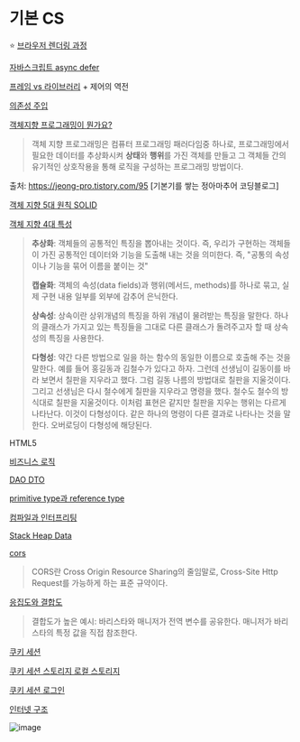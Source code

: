 # 기본 CS

⭐️ [브라우저 렌더링 과정](https://blog.logrocket.com/how-browser-rendering-works-behind-the-scenes-6782b0e8fb10/)

[자바스크립트 async defer](https://blog.asamaru.net/2017/05/04/script-async-defer/)

[프레임 vs 라이브러리](https://webclub.tistory.com/458) + 제어의 역전

[의존성 주입](https://dayzen1258.tistory.com/entry/의존성-주입이란-DI)

[객체지향 프로그래밍이 뭔가요?](https://jeong-pro.tistory.com/95)

>  객체 지향 프로그래밍은 컴퓨터 프로그래밍 패러다임중 하나로, 프로그래밍에서 필요한 데이터를 추상화시켜 **상태**와 **행위**를 가진 객체를 만들고 그 객체들 간의 유기적인 상호작용을 통해 로직을 구성하는 프로그래밍 방법이다.

출처: https://jeong-pro.tistory.com/95 [기본기를 쌓는 정아마추어 코딩블로그]

[객체 지향 5대 원칙 SOLID](https://victorydntmd.tistory.com/291)

[객체 지향 4대 특성](https://psh85a.tistory.com/entry/C객체지향-프로그램의-4대-특징)

> **추상화**: 객체들의 공통적인 특징을 뽑아내는 것이다. 즉, 우리가 구현하는 객체들이 가진 공통적인 데이터와 기능을 도출해 내는 것을 의미한다. 즉, "공통의 속성이나 기능을 묶어 이름을 붙이는 것"
>
> **캡슐화**: 객체의 속성(data fields)과 행위(메서드, methods)를 하나로 묶고, 실제 구현 내용 일부를 외부에 감추어 은닉한다.
>
> **상속성**: 상속이란 상위개념의 특징을 하위 개념이 물려받는 특징을 말한다. 하나의 클래스가 가지고 있는 특징들을 그대로 다른 클래스가 돌려주고자 할 때 상속성의 특징을 사용한다.
>
> **다형성**: 약간 다른 방법으로 일을 하는 함수의 동일한 이름으로 호출해 주는 것을 말한다. 예를 들어 홍길동과 김철수가 있다고 하자. 그런데 선생님이 길동이를 바라 보면서 칠판을 지우라고 했다. 그럼 길동 나름의 방법대로 칠판을 지울것이다. 그리고 선생님은 다시 철수에게 칠판을 지우라고 명령을 했다. 철수도 철수의 방식대로 칠판을 지울것이다. 이처럼 표현은 같지만 칠판을 지우는 행위는 다르게 나타난다. 이것이 다형성이다. 같은 하나의 명령이 다른 결과로 나타나는 것을 말한다. 오버로딩이 다형성에 해당된다.

HTML5

[비즈니스 로직](https://m.blog.naver.com/anjdieheocp/20117559228)

[DAO DTO](https://m.blog.naver.com/PostView.nhn?blogId=godwings&logNo=221048712980&proxyReferer=https%3A%2F%2Fwww.google.com%2F)

[primitive type과 reference type](https://hggggggk.wordpress.com/2013/07/04/첫번째과제2-primitive-type과-reference-type의-차이/)

[컴파일과 인터프리팅](https://seodh007.tistory.com/entry/인터프리터언어-와-컴파일언어의-뜻)

[Stack Heap Data](https://dsnight.tistory.com/50)

[cors](https://zamezzz.tistory.com/137)

> CORS란 Cross Origin Resource Sharing의 줄임말로, Cross-Site Http Request를 가능하게 하는 표준 규약이다.

[응집도와 결합도](https://lazineer.tistory.com/93)

> 결합도가 높은 예시: 바리스타와 매니저가  전역 변수를 공유한다. 매니저가 바리스타의 특정 값을 직접 참조한다.

[쿠키 세션](https://sdevstudy.tistory.com/27)

[쿠키 세션 스토리지 로컬 스토리지](https://github.com/yangshun/front-end-interview-handbook/blob/master/contents/kr/html-questions.md#cookie-sessionstorage-localstorage-사이의-차이점을-설명하세요)

[쿠키 세션 로그인](https://tansfil.tistory.com/58)

[인터넷 구조](https://wiki.developer.mozilla.org/ko/docs/Learn/Common_questions/How_does_the_Internet_work)

![image](https://user-images.githubusercontent.com/40619551/73901169-5b95cf80-48d5-11ea-8dcf-558d23464dfa.png)
